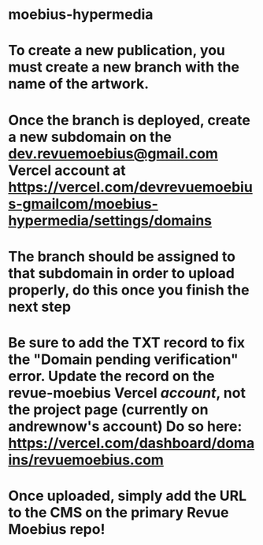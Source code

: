 # moebius-hypermedia
# To create a new publication, you must create a new branch with the name of the artwork. 
# Once the branch is deployed, create a new subdomain on the dev.revuemoebius@gmail.com Vercel account at https://vercel.com/devrevuemoebius-gmailcom/moebius-hypermedia/settings/domains 
# The branch should be assigned to that subdomain in order to upload properly, do this once you finish the next step
# Be sure to add the TXT record to fix the "Domain pending verification" error. Update the record on the revue-moebius Vercel *account*, not the project page (currently on andrewnow's account) Do so here: https://vercel.com/dashboard/domains/revuemoebius.com 
# Once uploaded, simply add the URL to the CMS on the primary Revue Moebius repo!